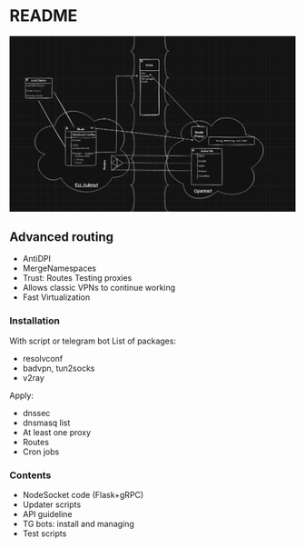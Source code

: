 # README #

![scheme](scheme.png)

## Advanced routing

* AntiDPI
* MergeNamespaces
* Trust:
  Routes
  Testing proxies
* Allows classic VPNs to continue working
* Fast Virtualization

### Installation ###

With script or telegram bot
List of packages:
- resolvconf
- badvpn, tun2socks
- v2ray

Apply:
- dnssec
- dnsmasq list
- At least one proxy
- Routes
- Cron jobs

### Contents ###

* NodeSocket code (Flask+gRPC)
* Updater scripts
* API guideline
* TG bots: install and managing
* Test scripts
